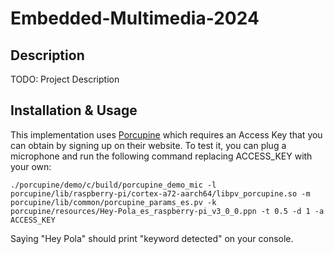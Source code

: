 # Embedded-Multimedia-2024

## Description
TODO: Project Description

## Installation & Usage

This implementation uses [Porcupine](https://github.com/Picovoice/porcupine) which requires an Access Key that you can obtain by signing up on their website. To test it, you can plug a microphone and run the following command replacing ACCESS_KEY with your own:

```
./porcupine/demo/c/build/porcupine_demo_mic -l porcupine/lib/raspberry-pi/cortex-a72-aarch64/libpv_porcupine.so -m porcupine/lib/common/porcupine_params_es.pv -k porcupine/resources/Hey-Pola_es_raspberry-pi_v3_0_0.ppn -t 0.5 -d 1 -a ACCESS_KEY

```

Saying "Hey Pola" should print "keyword detected" on your console.
